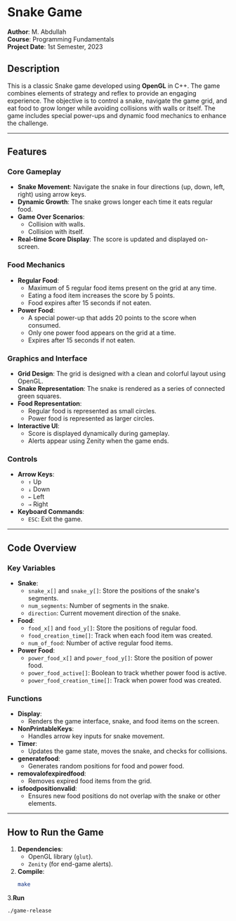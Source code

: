 # Snake Game

**Author**: M. Abdullah  
**Course**: Programming Fundamentals  
**Project Date**: 1st Semester, 2023  

## Description

This is a classic Snake game developed using **OpenGL** in C++. The game combines elements of strategy and reflex to provide an engaging experience. The objective is to control a snake, navigate the game grid, and eat food to grow longer while avoiding collisions with walls or itself. The game includes special power-ups and dynamic food mechanics to enhance the challenge.

---

## Features

### Core Gameplay
- **Snake Movement**: Navigate the snake in four directions (up, down, left, right) using arrow keys.
- **Dynamic Growth**: The snake grows longer each time it eats regular food.
- **Game Over Scenarios**:
  - Collision with walls.
  - Collision with itself.
- **Real-time Score Display**: The score is updated and displayed on-screen.

### Food Mechanics
- **Regular Food**:
  - Maximum of 5 regular food items present on the grid at any time.
  - Eating a food item increases the score by 5 points.
  - Food expires after 15 seconds if not eaten.
- **Power Food**:
  - A special power-up that adds 20 points to the score when consumed.
  - Only one power food appears on the grid at a time.
  - Expires after 15 seconds if not eaten.

### Graphics and Interface
- **Grid Design**: The grid is designed with a clean and colorful layout using OpenGL.
- **Snake Representation**: The snake is rendered as a series of connected green squares.
- **Food Representation**:
  - Regular food is represented as small circles.
  - Power food is represented as larger circles.
- **Interactive UI**:
  - Score is displayed dynamically during gameplay.
  - Alerts appear using Zenity when the game ends.

### Controls
- **Arrow Keys**:
  - `↑` Up
  - `↓` Down
  - `←` Left
  - `→` Right
- **Keyboard Commands**:
  - `ESC`: Exit the game.

---

## Code Overview

### Key Variables
- **Snake**:
  - `snake_x[]` and `snake_y[]`: Store the positions of the snake's segments.
  - `num_segments`: Number of segments in the snake.
  - `direction`: Current movement direction of the snake.
- **Food**:
  - `food_x[]` and `food_y[]`: Store the positions of regular food.
  - `food_creation_time[]`: Track when each food item was created.
  - `num_of_food`: Number of active regular food items.
- **Power Food**:
  - `power_food_x[]` and `power_food_y[]`: Store the position of power food.
  - `power_food_active[]`: Boolean to track whether power food is active.
  - `power_food_creation_time[]`: Track when power food was created.

### Functions
- **Display**:
  - Renders the game interface, snake, and food items on the screen.
- **NonPrintableKeys**:
  - Handles arrow key inputs for snake movement.
- **Timer**:
  - Updates the game state, moves the snake, and checks for collisions.
- **generatefood**:
  - Generates random positions for food and power food.
- **removalofexpiredfood**:
  - Removes expired food items from the grid.
- **isfoodpositionvalid**:
  - Ensures new food positions do not overlap with the snake or other elements.

---

## How to Run the Game

1. **Dependencies**:
   - OpenGL library (`glut`).
   - `Zenity` (for end-game alerts).
2. **Compile**:
   ```bash
   make
   ```
3.**Run**
   ```bash
   ./game-release
   ```
